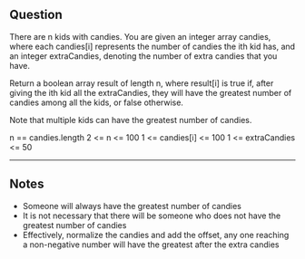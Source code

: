 ## Question

There are n kids with candies. You are given an integer array candies, where each candies[i] represents the number of candies the ith kid has, and an integer extraCandies, denoting the number of extra candies that you have.

Return a boolean array result of length n, where result[i] is true if, after giving the ith kid all the extraCandies, they will have the greatest number of candies among all the kids, or false otherwise.

Note that multiple kids can have the greatest number of candies.

n == candies.length
2 <= n <= 100
1 <= candies[i] <= 100
1 <= extraCandies <= 50

---
## Notes
- Someone will always have the greatest number of candies
- It is not necessary that there will be someone who does not have the greatest number of candies
- Effectively, normalize the candies and add the offset, any one reaching a non-negative number will have the greatest after the extra candies
